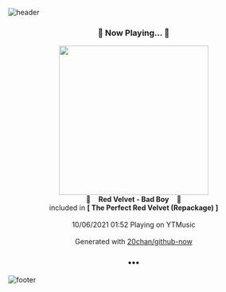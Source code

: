 ![header](https://capsule-render.vercel.app/api?type=wave&height=170&section=header&text=Hi.%20I'm%20SHIFT&fontColor=090707&fontAlignX=45&fontAlignY=65&fontSize=100)

<h3 align="center">🎵 Now Playing... 🎵</h3>
<p align="center">
  <a href="https://music.youtube.com/watch?v=I0pC-2pLEWY">
    <img width="300" src="https://lh3.googleusercontent.com/PFGbCKZYxE8np4JYofGG1guhAFKYJbqlAaBwv7SSf8rfcgYTP721TGutFs8rj_XqmII_RcntcfMQVme2">
  </a>
  <br>
  🎵&nbsp&nbsp&nbsp <b>Red Velvet - Bad Boy</b> &nbsp&nbsp&nbsp🎵
  <br>
  included in <b>[ The Perfect Red Velvet (Repackage) ]</b>
  
  <br />
  <br />
  10/06/2021 01:52 Playing on YTMusic
  <br />
  <br />
  Generated with <a href="https://github.com/20chan/github-now">20chan/github-now</a>
</p>

<h3 align="center">•••</h3>

![footer](https://capsule-render.vercel.app/api?type=wave&height=150&section=footer)
